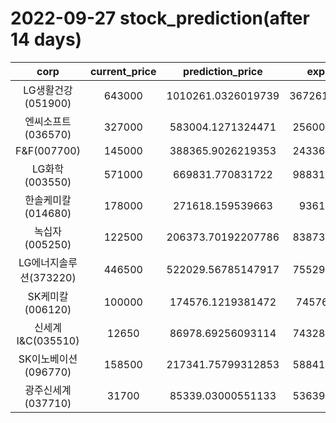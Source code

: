 # 2022-09-27 stock_prediction(after 14 days)

|   corp   |   current_price   |   prediction_price   |   expected_profit   |
|:--------:|:-----------------:|:--------------------:|:-------------------:|
|LG생활건강(051900)|643000|1010261.0326019739|367261.03260197386|
|엔씨소프트(036570)|327000|583004.1271324471|256004.1271324471|
|F&F(007700)|145000|388365.9026219353|243365.9026219353|
|LG화학(003550)|571000|669831.770831722|98831.77083172195|
|한솔케미칼(014680)|178000|271618.159539663|93618.159539663|
|녹십자(005250)|122500|206373.70192207786|83873.70192207786|
|LG에너지솔루션(373220)|446500|522029.56785147917|75529.56785147917|
|SK케미칼(006120)|100000|174576.1219381472|74576.1219381472|
|신세계 I&C(035510)|12650|86978.69256093114|74328.69256093114|
|SK이노베이션(096770)|158500|217341.75799312853|58841.75799312853|
|광주신세계(037710)|31700|85339.03000551133|53639.03000551133|
